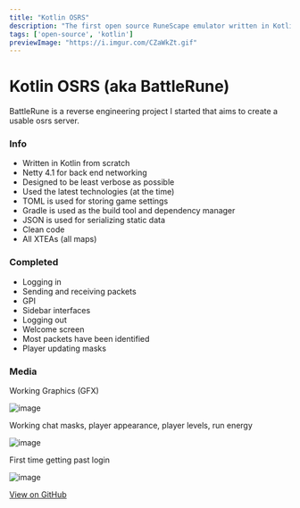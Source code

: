 ```yaml
---
title: "Kotlin OSRS"
description: "The first open source RuneScape emulator written in Kotlin"
tags: ['open-source', 'kotlin']
previewImage: "https://i.imgur.com/CZaWkZt.gif"
---
```


# Kotlin OSRS (aka BattleRune)
BattleRune is a reverse engineering project I started that aims to create a usable osrs server.

### Info
* Written in Kotlin from scratch
* Netty 4.1 for back end networking
* Designed to be least verbose as possible
* Used the latest technologies (at the time)
* TOML is used for storing game settings
* Gradle is used as the build tool and dependency manager
* JSON is used for serializing static data
* Clean code
* All XTEAs (all maps)

### Completed
* Logging in
* Sending and receiving packets
* GPI
* Sidebar interfaces
* Logging out
* Welcome screen
* Most packets have been identified
* Player updating masks

### Media

Working Graphics (GFX)

![image](https://i.imgur.com/CZaWkZt.gif)

Working chat masks, player appearance, player levels, run energy

![image](https://i.imgur.com/wFGnS5P.gif)

First time getting past login

![image](https://i.imgur.com/uY8tLGL.gif)

[View on GitHub](https://github.com/scape-tools/kotlin-osrs)
